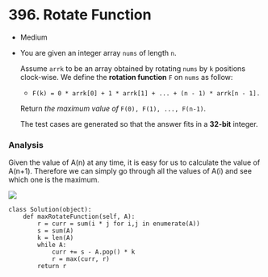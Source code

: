 # 396. Rotate Function

* Medium
*   You are given an integer array `nums` of length `n`.

    Assume `arrk` to be an array obtained by rotating `nums` by `k` positions clock-wise. We define the **rotation function** `F` on `nums` as follow:

    * `F(k) = 0 * arrk[0] + 1 * arrk[1] + ... + (n - 1) * arrk[n - 1].`

    Return _the maximum value of_ `F(0), F(1), ..., F(n-1)`.

    The test cases are generated so that the answer fits in a **32-bit** integer.

### Analysis&#x20;

Given the value of A(n) at any time, it is easy for us to calculate the value of A(n+1). Therefore we can simply go through all the values of A(i) and see which one is the maximum.&#x20;

![](<../../../../.gitbook/assets/image (198).png>)

```
class Solution(object):
    def maxRotateFunction(self, A):
        r = curr = sum(i * j for i,j in enumerate(A))
        s = sum(A)
        k = len(A)
        while A:
            curr += s - A.pop() * k
            r = max(curr, r)
        return r
```
